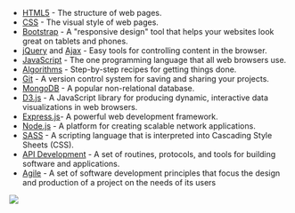 - [HTML5](https://developer.mozilla.org/en-US/docs/Web/HTML) - The structure of web pages.
- [CSS](https://developer.mozilla.org/en-US/docs/Web/CSS) - The visual style of web pages.
- [Bootstrap](http://getbootstrap.com/) - A "responsive design" tool that helps your websites look great on tablets and phones.
- [jQuery](https://jquery.com/) and [Ajax](https://developer.mozilla.org/en-US/docs/AJAX) - Easy tools for controlling content in the browser.
- [JavaScript](https://developer.mozilla.org/en-US/docs/Web/JavaScript) - The one programming language that all web browsers use.
- [Algorithms](https://en.wikipedia.org/wiki/Algorithm) - Step-by-step recipes for getting things done.
- [Git](https://git-scm.com/) - A version control system for saving and sharing your projects.
- [MongoDB](https://www.mongodb.org/) - A popular non-relational database.
- [D3.js](http://d3js.org/) - A JavaScript library for producing dynamic, interactive data visualizations in web browsers.
- [Express.js](http://expressjs.com/)- A powerful web development framework.
- [Node.js](https://nodejs.org/) - A platform for creating scalable network applications.
- [SASS](http://sass-lang.com/) - A scripting language that is interpreted into Cascading Style Sheets (CSS).
- [API Development](https://en.wikipedia.org/wiki/Application_programming_interface) -  A set of routines, protocols, and tools for building software and applications.
- [Agile](https://en.wikipedia.org/wiki/Agile_software_development) - A set of software development principles that focus the design and production of a project on the needs of its users

![](http://2.bp.blogspot.com/-CPfmVm56c7c/VTwEpZkHBtI/AAAAAAAAAks/0dEwiH-DjEE/s1600/curriculum-diagram-full.jpg|width=600px)
